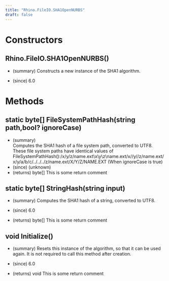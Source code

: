 ```yaml
---
title: "Rhino.FileIO.SHA1OpenNURBS"
draft: false
---
```


# Constructors
## Rhino.FileIO.SHA1OpenNURBS()
- (summary) 
     Constructs a new instance of the SHA1 algorithm.
     
- (since) 6.0
# Methods
## static byte[] FileSystemPathHash(string path,bool? ignoreCase)
- (summary)  
     Computes the SHA1 hash of a file system path, converted to UTF8.
         These file system paths have identical values of FileSystemPathHash():/x/y/z/name.ext\x\y\z\name.ext/x//y//z/name.ext/x/y/a/b/c/../../../z/name.ext/X/Y/Z/NAME.EXT (When ignoreCase is true)
- (since) (unknown)
- (returns) byte[] This is some return comment
## static byte[] StringHash(string input)
- (summary) 
     Computes the SHA1 hash of a string, converted to UTF8.
     
- (since) 6.0
- (returns) byte[] This is some return comment
## void Initialize()
- (summary) 
     Resets this instance of the algorithm, so that it can be used again.
     It is not required to call this method after creation.
     
- (since) 6.0
- (returns) void This is some return comment
